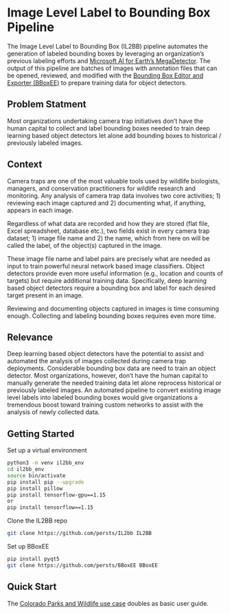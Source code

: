 # Image Level Label to Bounding Box Pipeline
The Image Level Label to Bounding Box (IL2BB) pipeline automates the generation of labeled bounding boxes by leveraging an organization’s previous labeling efforts and [Microsoft AI for Earth’s MegaDetector](https://github.com/microsoft/CameraTraps/). The output of this pipeline are batches of images with annotation files that can be opened, reviewed, and modified with the [Bounding Box Editor and Exporter (BBoxEE)](https://github.com/persts/BBoxEE) to prepare training data for object detectors.

## Problem Statment
Most organizations undertaking camera trap initiatives don’t have the human capital to collect and label bounding boxes needed to train deep learning based object detectors let alone add bounding boxes to historical / previously labeled images.

## Context
Camera traps are one of the most valuable tools used by wildlife biologists, managers, and conservation practitioners for wildlife research and monitoring. Any analysis of camera trap data involves two core activities; 1) reviewing each image captured and 2) documenting what, if anything, appears in each image. 

Regardless of what data are recorded and how they are stored (flat file, Excel spreadsheet, database etc.), two fields exist in every camera trap dataset; 1) image file name and 2) the name, which from here on will be called the label, of the object(s) captured in the image.

These image file name and label pairs are precisely what are needed as input to train powerful neural network based image classifiers. Object detectors provide even more useful information (e.g., location and counts of targets) but require additional training data. Specifically, deep learning based object detectors require a bounding box and label for each desired target present in an image.

Reviewing and documenting objects captured in images is time consuming enough. Collecting and labeling bounding boxes requires even more time.

## Relevance
Deep learning based object detectors have the potential to assist and automated the analysis of images collected during camera trap deployments. Considerable bounding box data are need to train an object detector. Most organizations, however, don’t have the human capital to manually generate the needed training data let alone reprocess historical or previously labeled images. An automated pipeline to convert existing image level labels into labeled bounding boxes would give organizations a tremendous boost toward training custom networks to assist with the analysis of newly collected data.

## Getting Started
Set up a virtual environment
```bash
python3 -m venv il2bb_env
cd il2bb_env
source bin/activate
pip install pip --upgrade
pip install pillow
pip install tensorflow-gpu==1.15
or
pip install tensorflow==1.15
```

Clone the IL2BB repo
```bash
git clone https://github.com/persts/IL2bb IL2BB
```

Set up BBoxEE
```bash
pip install pyqt5
git clone https://github.com/persts/BBoxEE BBoxEE
```

## Quick Start
The [Colorado Parks and Wildlife use case](./UseCase) doubles as basic user guide.
